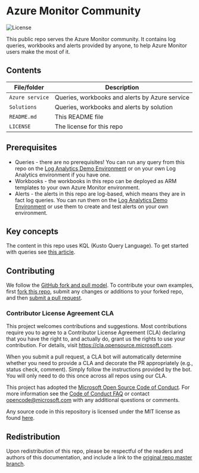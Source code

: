 # Azure Monitor Community
![License](https://img.shields.io/badge/license-MIT-green.svg)

This public repo serves the Azure Monitor community. It contains log queries, workbooks and alerts provided by anyone, to help Azure Monitor users make the most of it.

## Contents

| File/folder       | Description                                		|
|-------------------|---------------------------------------------------|
| `Azure service`   | Queries, workbooks and alerts by Azure service	|
| `Solutions`	    | Queries, workbooks and alerts by solution			|
| `README.md`       | This README file  		                        |
| `LICENSE`         | The license for this repo 		                |

## Prerequisites

- Queries - there are no prerequisites!
You can run any query from this repo on the [Log Analytics Demo Environment](https://portal.loganalytics.io/demo) or on your own Log Analytics environment if you have one.
- Workbooks - the workbooks in this repo can be deployed as ARM templates to your own Azure Monitor environment.
- Alerts - the alerts in this repo are log-based, which means they are in fact log queries. You can run them on the [Log Analytics Demo Environment](https://portal.loganalytics.io/demo) or use them to create and test alerts on your own environment.

## Key concepts

The content in this repo uses KQL (Kusto Query Language). To get started with queries see [this article](https://docs.microsoft.com/azure/azure-monitor/log-query/get-started-queries).

## Contributing

We follow the [GitHub fork and pull model](https://help.github.com/articles/about-collaborative-development-models).
To contribute your own examples, first [fork this repo](https://help.github.com/articles/fork-a-repo/), submit any changes or additions to your forked repo, and then [submit a pull request](https://help.github.com/articles/about-pull-requests/).

### Contributor License Agreement CLA 
This project welcomes contributions and suggestions. Most contributions require you to agree to a
Contributor License Agreement (CLA) declaring that you have the right to, and actually do, grant us
the rights to use your contribution. For details, visit https://cla.opensource.microsoft.com.

When you submit a pull request, a CLA bot will automatically determine whether you need to provide
a CLA and decorate the PR appropriately (e.g., status check, comment). Simply follow the instructions
provided by the bot. You will only need to do this once across all repos using our CLA.

This project has adopted the [Microsoft Open Source Code of Conduct](https://opensource.microsoft.com/codeofconduct/).
For more information see the [Code of Conduct FAQ](https://opensource.microsoft.com/codeofconduct/faq/) or
contact [opencode@microsoft.com](mailto:opencode@microsoft.com) with any additional questions or comments.

Any source code in this repository is licensed under the MIT license as found [here](LICENSE).

## Redistribution

Upon redistribution of this repo, please be respectful of the readers and authors of this documentation, and include a link to the [original repo master branch](https://github.com/MicrosoftDocs/LogAnalyticsExamples).
